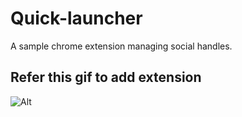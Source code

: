 # Quick-launcher
A sample  chrome extension managing social handles.

## Refer this gif to add extension

![Alt](https://wiki.zimbra.com/images/6/6c/Share_Screen_001.gif "Steps to follow")
